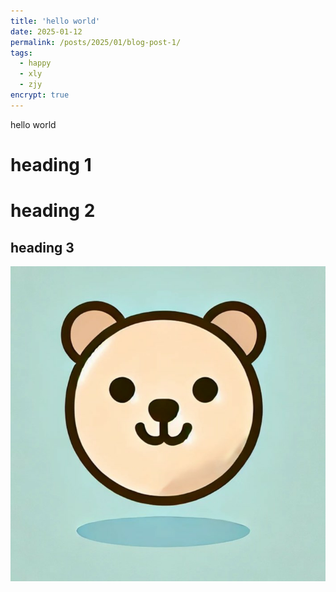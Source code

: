 ```yaml
---
title: 'hello world'
date: 2025-01-12
permalink: /posts/2025/01/blog-post-1/
tags:
  - happy
  - xly
  - zjy
encrypt: true
---
```


hello world

heading 1
======

heading 2
======

heading 3
------

![Example Image](/images/profile.png)
